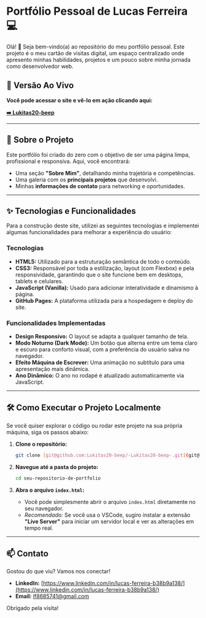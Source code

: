 # Portfólio Pessoal de Lucas Ferreira 💻

Olá! 👋 Seja bem-vindo(a) ao repositório do meu portfólio pessoal. Este projeto é o meu cartão de visitas digital, um espaço centralizado onde apresento minhas habilidades, projetos e um pouco sobre minha jornada como desenvolvedor web.

## 🚀 Versão Ao Vivo

**Você pode acessar o site e vê-lo em ação clicando aqui:**

**[➡️ Lukitas20-beep](https://lukitas20-beep.github.io/-Lukitas20-beep-/)** 

---

## 🎯 Sobre o Projeto

Este portfólio foi criado do zero com o objetivo de ser uma página limpa, profissional e responsiva. Aqui, você encontrará:

* Uma seção **"Sobre Mim"**, detalhando minha trajetória e competências.
* Uma galeria com os **principais projetos** que desenvolvi.
* Minhas **informações de contato** para networking e oportunidades.

---

## ✨ Tecnologias e Funcionalidades

Para a construção deste site, utilizei as seguintes tecnologias e implementei algumas funcionalidades para melhorar a experiência do usuário:

### Tecnologias

* **HTML5:** Utilizado para a estruturação semântica de todo o conteúdo.
* **CSS3:** Responsável por toda a estilização, layout (com Flexbox) e pela responsividade, garantindo que o site funcione bem em desktops, tablets e celulares.
* **JavaScript (Vanilla):** Usado para adicionar interatividade e dinamismo à página.
* **GitHub Pages:** A plataforma utilizada para a hospedagem e deploy do site.

### Funcionalidades Implementadas

* **Design Responsivo:** O layout se adapta a qualquer tamanho de tela.
* **Modo Noturno (Dark Mode):** Um botão que alterna entre um tema claro e escuro para conforto visual, com a preferência do usuário salva no navegador.
* **Efeito Máquina de Escrever:** Uma animação no subtítulo para uma apresentação mais dinâmica.
* **Ano Dinâmico:** O ano no rodapé é atualizado automaticamente via JavaScript.

---

## 🛠️ Como Executar o Projeto Localmente

Se você quiser explorar o código ou rodar este projeto na sua própria máquina, siga os passos abaixo:

1.  **Clone o repositório:**
    ```bash
    git clone [git@github.com:Lukitas20-beep/-Lukitas20-beep-.git](git@github.com:Lukitas20-beep/-Lukitas20-beep-.git)
    ```

2.  **Navegue até a pasta do projeto:**
    ```bash
    cd seu-repositorio-de-portfolio
    ```

3.  **Abra o arquivo `index.html`:**
    * Você pode simplesmente abrir o arquivo `index.html` diretamente no seu navegador.
    * *Recomendado:* Se você usa o VSCode, sugiro instalar a extensão **"Live Server"** para iniciar um servidor local e ver as alterações em tempo real.

---

## 📫 Contato

Gostou do que viu? Vamos nos conectar!

* **LinkedIn:** [https://www.linkedin.com/in/lucas-ferreira-b38b9a138/](https://www.linkedin.com/in/lucas-ferreira-b38b9a138/)
* **Email:** [lf8685741@gmail.com](mailto:lf8685741@gmail.com)

Obrigado pela visita!
